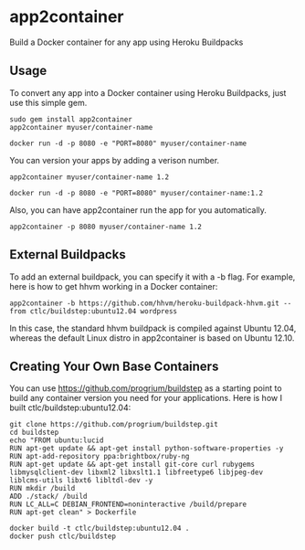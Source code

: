 app2container
==========
Build a Docker container for any app using Heroku Buildpacks

Usage
-----

To convert any app into a Docker container using Heroku Buildpacks, just use this simple gem.

	sudo gem install app2container
	app2container myuser/container-name

	docker run -d -p 8080 -e "PORT=8080" myuser/container-name

You can version your apps by adding a verison number.

	app2container myuser/container-name 1.2

	docker run -d -p 8080 -e "PORT=8080" myuser/container-name:1.2

Also, you can have app2container run the app for you automatically.

	app2container -p 8080 myuser/container-name 1.2

External Buildpacks
-------------------

To add an external buildpack, you can specify it with a -b flag. For example, here is how to get hhvm working in a Docker container:

	app2container -b https://github.com/hhvm/heroku-buildpack-hhvm.git --from ctlc/buildstep:ubuntu12.04 wordpress

In this case, the standard hhvm buildpack is compiled against Ubuntu 12.04, whereas the default Linux distro in app2container is based on Ubuntu 12.10.

Creating Your Own Base Containers
---------------------------------

You can use https://github.com/progrium/buildstep as a starting point to build any container version you need for your applications. Here is how I built ctlc/buildstep:ubuntu12.04:

	git clone https://github.com/progrium/buildstep.git
	cd buildstep
	echo "FROM ubuntu:lucid
	RUN apt-get update && apt-get install python-software-properties -y
	RUN apt-add-repository ppa:brightbox/ruby-ng
	RUN apt-get update && apt-get install git-core curl rubygems libmysqlclient-dev libxml2 libxslt1.1 libfreetype6 libjpeg-dev liblcms-utils libxt6 libltdl-dev -y
	RUN mkdir /build
	ADD ./stack/ /build
	RUN LC_ALL=C DEBIAN_FRONTEND=noninteractive /build/prepare
	RUN apt-get clean" > Dockerfile

	docker build -t ctlc/buildstep:ubuntu12.04 .
	docker push ctlc/buildstep
